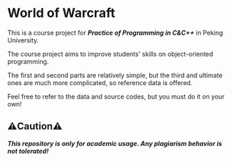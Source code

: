 # World of Warcraft

This is a course project for ***Practice of Programming in C&C++*** in Peking University.

The course project aims to improve students' skills on object-oriented programming.

The first and second parts are relatively simple, but the third and ultimate ones are much more complicated, so reference data is offered.

Feel free to refer to the data and source codes, but you must do it on your own!

## ⚠️Caution⚠️

***This repository is only for academic usage. Any plagiarism behavior is not tolerated!***
